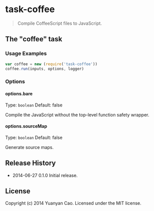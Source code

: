 # task-coffee
> Compile CoffeeScript files to JavaScript.

## The "coffee" task

### Usage Examples

```js
var coffee = new (require('task-coffee'))
coffee.run(inputs, options, logger)
```

### Options

#### options.bare
Type: `boolean`
Default: false

Compile the JavaScript without the top-level function safety wrapper.

#### options.sourceMap
Type: `boolean`
Default: false

Generate source maps.

## Release History
* 2014-06-27        0.1.0        Initial release.

## License
Copyright (c) 2014 Yuanyan Cao. Licensed under the MIT license.

